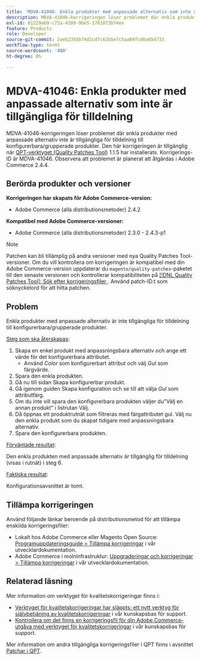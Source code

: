 ```yaml
---
title: 'MDVA-41046: Enkla produkter med anpassade alternativ som inte är tillgängliga för tilldelning'
description: MDVA-41046-korrigeringen löser problemet där enkla produkter med anpassade alternativ inte är tillgängliga för tilldelning till konfigurerbara/grupperade produkter. Den här korrigeringen är tillgänglig när [QPT-verktyget (Quality Patches Tool)](/help/announcements/adobe-commerce-announcements/magento-quality-patches-released-new-tool-to-self-serve-quality-patches.md) 1.1.5 är installerat. Korrigerings-ID är MDVA-41046. Observera att problemet är planerat att åtgärdas i Adobe Commerce 2.4.4.
exl-id: 01229a69-c72a-4189-9be5-1761073b74ee
feature: Products
role: Developer
source-git-commit: 2aeb2355b74d1cdfc62b5e7c5aa04fcd0a654733
workflow-type: tm+mt
source-wordcount: '480'
ht-degree: 0%

---
```


# MDVA-41046: Enkla produkter med anpassade alternativ som inte är tillgängliga för tilldelning

MDVA-41046-korrigeringen löser problemet där enkla produkter med anpassade alternativ inte är tillgängliga för tilldelning till konfigurerbara/grupperade produkter. Den här korrigeringen är tillgänglig när [QPT-verktyget (Quality Patches Tool)](/help/announcements/adobe-commerce-announcements/magento-quality-patches-released-new-tool-to-self-serve-quality-patches.md) 1.1.5 har installerats. Korrigerings-ID är MDVA-41046. Observera att problemet är planerat att åtgärdas i Adobe Commerce 2.4.4.

## Berörda produkter och versioner

**Korrigeringen har skapats för Adobe Commerce-version:**

* Adobe Commerce (alla distributionsmetoder) 2.4.2

**Kompatibel med Adobe Commerce-versioner:**

* Adobe Commerce (alla distributionsmetoder) 2.3.0 - 2.4.3-p1

>[!NOTE]
>
>Patchen kan bli tillämplig på andra versioner med nya Quality Patches Tool-versioner. Om du vill kontrollera om korrigeringen är kompatibel med din Adobe Commerce-version uppdaterar du `magento/quality-patches`-paketet till den senaste versionen och kontrollerar kompatibiliteten på [[!DNL Quality Patches Tool]: Sök efter korrigeringsfiler ](https://experienceleague.adobe.com/tools/commerce-quality-patches/index.html?lang=sv-SE). Använd patch-ID:t som söknyckelord för att hitta patchen.

## Problem

Enkla produkter med anpassade alternativ är inte tillgängliga för tilldelning till konfigurerbara/grupperade produkter.

<u>Steg som ska återskapas</u>:

1. Skapa en enkel produkt med anpassningsbara alternativ och ange ett värde för det konfigurerbara attributet.
   * Använd *Color* som konfigurerbart attribut och välj *Gul* som färgvärde.
1. Spara den enkla produkten.
1. Gå nu till sidan Skapa konfigurerbar produkt.
1. Gå igenom guiden Skapa konfiguration och se till att välja *Gul* som attributfärg.
1. Om du inte vill spara den konfigurerbara produkten väljer du&quot;Välj en annan produkt&quot; i listrutan Välj.
1. Då öppnas ett produktrutnät som filtreras med färgattributet gul. Välj nu den enkla produkt som du skapat tidigare med anpassningsbara alternativ.
1. Spara den konfigurerbara produkten.

<u>Förväntade resultat</u>:

Den enkla produkten med anpassade alternativ är tillgänglig för tilldelning (visas i rutnät) i steg 6.

<u>Faktiska resultat</u>:

Konfigurationsavsnittet är tomt.

## Tillämpa korrigeringen

Använd följande länkar beroende på distributionsmetod för att tillämpa enskilda korrigeringsfiler:

* Lokalt hos Adobe Commerce eller Magento Open Source: [Programuppdateringsguide > Tillämpa korrigeringar](https://experienceleague.adobe.com/sv/docs/commerce-operations/tools/quality-patches-tool/usage) i vår utvecklardokumentation.
* Adobe Commerce i molninfrastruktur: [Uppgraderingar och korrigeringar > Tillämpa korrigeringar](https://experienceleague.adobe.com/sv/docs/commerce-cloud-service/user-guide/develop/upgrade/apply-patches) i vår utvecklardokumentation.

## Relaterad läsning

Mer information om verktyget för kvalitetskorrigeringar finns i:

* [Verktyget för kvalitetskorrigeringar har släppts: ett nytt verktyg för självbetjäning av kvalitetskorrigeringar](/help/announcements/adobe-commerce-announcements/magento-quality-patches-released-new-tool-to-self-serve-quality-patches.md) i vår kunskapsbas för support.
* [Kontrollera om det finns en korrigeringsfil för din Adobe Commerce-utgåva med verktyget för kvalitetskorrigeringar](/help/support-tools/patches-available-in-qpt-tool/check-patch-for-magento-issue-with-magento-quality-patches.md) i vår kunskapsbas för support.

Mer information om andra tillgängliga korrigeringsfiler i QPT finns i avsnittet [Patchar i QPT](https://support.magento.com/hc/en-us/sections/360010506631-Patches-available-in-MQP-tool-).
